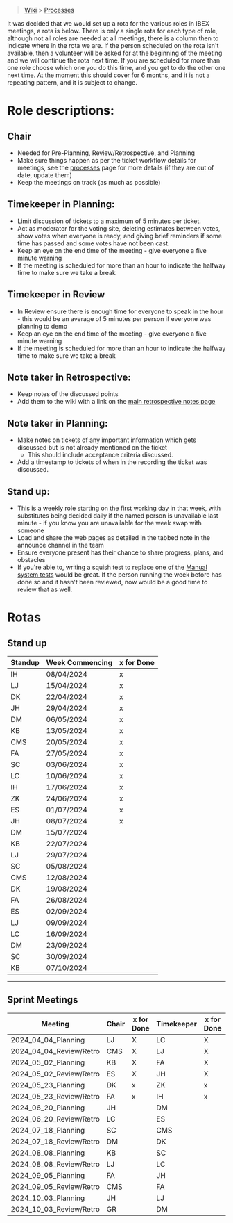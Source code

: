 > [Wiki](Home) > [Processes](Processes)

It was decided that we would set up a rota for the various roles in IBEX meetings, a rota is below. There is only a single rota for each type of role, although not all roles are needed at all meetings, there is a column then to indicate where in the rota we are. If the person scheduled on the rota isn't available, then a volunteer will be asked for at the beginning of the meeting and we will continue the rota next time. If you are scheduled for more than one role choose which one you do this time, and you get to do the other one next time. At the moment this should cover for 6 months, and it is not a repeating pattern, and it is subject to change.

# Role descriptions:
## Chair 
* Needed for Pre-Planning, Review/Retrospective, and Planning
* Make sure things happen as per the ticket workflow details for meetings, see the [processes](Processes) page for more details (if they are out of date, update them)
* Keep the meetings on track (as much as possible)

## Timekeeper in Planning:
* Limit discussion of tickets to a maximum of 5 minutes per ticket.
* Act as moderator for the voting site, deleting estimates between votes, show votes when everyone is ready, and giving brief reminders if some time has passed and some votes have not been cast.
* Keep an eye on the end time of the meeting - give everyone a five minute warning
* If the meeting is scheduled for more than an hour to indicate the halfway time to make sure we take a break

## Timekeeper in Review
* In Review ensure there is enough time for everyone to speak in the hour - this would be an average of 5 minutes per person if everyone was planning to demo
* Keep an eye on the end time of the meeting - give everyone a five minute warning
* If the meeting is scheduled for more than an hour to indicate the halfway time to make sure we take a break

## Note taker in Retrospective:
* Keep notes of the discussed points
* Add them to the wiki with a link on the [main retrospective notes page](Retrospective-Notes)

## Note taker in Planning:
* Make notes on tickets of any important information which gets discussed but is not already mentioned on the ticket
  * This should include acceptance criteria discussed.
* Add a timestamp to tickets of when in the recording the ticket was discussed.

## Stand up:
* This is a weekly role starting on the first working day in that week, with substitutes being decided daily if the named person is unavailable last minute - if you know you are unavailable for the week swap with someone
* Load and share the web pages as detailed in the tabbed note in the announce channel in the team
* Ensure everyone present has their chance to share progress, plans, and obstacles
* If you're able to, writing a squish test to replace one of the [Manual system tests](https://github.com/ISISComputingGroup/ibex_developers_manual/wiki/Manual-System-Tests) would be great. If the person running the week before has done so and it hasn't been reviewed, now would be a good time to review that as well. 

# Rotas

## Stand up
 | Standup | Week Commencing | x for Done |
 |--- | --- | --- |
 |IH | 08/04/2024 |x |
 |LJ | 15/04/2024 |x |
 |DK | 22/04/2024 |x |
 |JH | 29/04/2024 |x |
 |DM | 06/05/2024 |x |
 |KB | 13/05/2024 |x |
 |CMS |20/05/2024 |x |
 |FA | 27/05/2024 |x |
 |SC | 03/06/2024 |x |
 |LC | 10/06/2024 |x |
 |IH | 17/06/2024 |x |
 |ZK | 24/06/2024 |x |
 |ES | 01/07/2024 |x |
 |JH | 08/07/2024 |x |
 |DM | 15/07/2024 | |
 |KB | 22/07/2024 | |
 |LJ | 29/07/2024 | |
 |SC | 05/08/2024 | |
 |CMS | 12/08/2024 | |
 |DK | 19/08/2024 | |
 |FA | 26/08/2024 | |
 |ES | 02/09/2024 | |
 |LJ | 09/09/2024 | |
 |LC | 16/09/2024 | |
 |DM | 23/09/2024 | |
 |SC | 30/09/2024 | |
 |KB | 07/10/2024 | |



***

## Sprint Meetings
| Meeting| Chair | x for Done | Timekeeper | x for Done | Note taker | x for Done |
| ---| --- | --- | ---| --- | --- | --- |
| 2024_04_04_Planning| LJ | X | LC| X | LC| X |
| 2024_04_04_Review/Retro| CMS | X | LJ| X | SC| X |
| 2024_05_02_Planning| KB | X | FA| X | LJ| X |
| 2024_05_02_Review/Retro| ES | X | JH| X | IH| X |
| 2024_05_23_Planning| DK |x  | ZK|x  | JH|x  |
| 2024_05_23_Review/Retro| FA |x  | IH|x  | ZK|x  |
| 2024_06_20_Planning| JH |  | DM|  | LC|  |
| 2024_06_20_Review/Retro| LC |  | ES|  | DK|  |
| 2024_07_18_Planning| SC |  | CMS|  | ES|  |
| 2024_07_18_Review/Retro| DM |  | DK|  | ES|  |
| 2024_08_08_Planning| KB |  | SC|  | JH|  |
| 2024_08_08_Review/Retro| LJ |  | LC|  | DM|  |
| 2024_09_05_Planning| FA |  | JH|  | LJ|  |
| 2024_09_05_Review/Retro| CMS |  | FA|  | LC|  |
| 2024_10_03_Planning| JH |  | LJ|  | SC|  |
| 2024_10_03_Review/Retro| GR |  | DM|  | DK|  |




